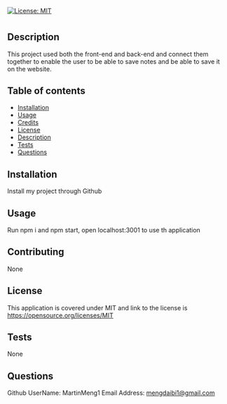 
  [![License: MIT](https://img.shields.io/badge/License-MIT-yellow.svg)](https://opensource.org/licenses/MIT)

  # <Note-Taker>

  ## Description

  This project used both the front-end and back-end and connect them together to enable the user to be able to save notes and be able to save it on the website.

  ## Table of contents

  - [Installation](#installation)
  - [Usage](#usage)
  - [Credits](#contributing)
  - [License](#license)
  - [Description](#description)
  - [Tests](#tests)
  - [Questions](#questions)


  ## Installation
  
  Install my project through Github

  ## Usage

  Run npm i and npm start, open localhost:3001 to use th application

  ## Contributing

  None

  ## License

  This application is covered under MIT and link to the license is https://opensource.org/licenses/MIT

  ## Tests

  None

  ## Questions
  
  Github UserName: MartinMeng1
  Email Address: mengdaibi1@gmail.com